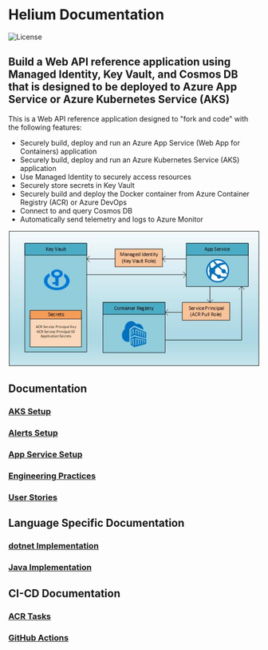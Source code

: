 # Helium Documentation

![License](https://img.shields.io/badge/license-MIT-green.svg)

## Build a Web API reference application using Managed Identity, Key Vault, and Cosmos DB that is designed to be deployed to Azure App Service or Azure Kubernetes Service (AKS)

This is a Web API reference application designed to "fork and code" with the following features:

- Securely build, deploy and run an Azure App Service (Web App for Containers) application
- Securely build, deploy and run an Azure Kubernetes Service (AKS) application
- Use Managed Identity to securely access resources
- Securely store secrets in Key Vault
- Securely build and deploy the Docker container from Azure Container Registry (ACR) or Azure DevOps
- Connect to and query Cosmos DB
- Automatically send telemetry and logs to Azure Monitor

![alt text](images/architecture.jpg "Architecture Diagram")

## Documentation

### [AKS Setup](aks/README.md)

### [Alerts Setup](AlertSetup.md)

### [App Service Setup](AppService.md)

### [Engineering Practices](EngineeringPractices.md)

### [User Stories](UserStories.md)

## Language Specific Documentation

### [dotnet Implementation](DotNet-Core-Developer.md)

### [Java Implementation](Java-SpringBoot-Developer.md)

## CI-CD Documentation

### [ACR Tasks](CI-CD/ACRTask.md)

### [GitHub Actions](CI-CD/GithubActions.md)

